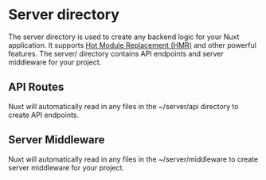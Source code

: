 # Server directory
The server directory is used to create any backend logic for your Nuxt application. It supports [Hot Module Replacement (HMR)](https://webpack.js.org/concepts/hot-module-replacement/) and other powerful features. The server/ directory contains API endpoints and server middleware for your project.

## API Routes
Nuxt will automatically read in any files in the ~/server/api directory to create API endpoints.

## Server Middleware
Nuxt will automatically read in any files in the ~/server/middleware to create server middleware for your project.
